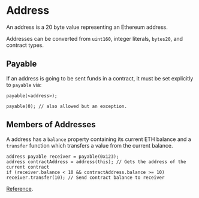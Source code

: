 # Address

An address is a 20 byte value representing an Ethereum address.

Addresses can be converted from `uint160`, integer literals, `bytes20`, and contract types. 
## Payable
If an address is going to be sent funds in a contract, it must be set explicitly to `payable` via:
```solidity
payable(<address>);

payable(0); // also allowed but an exception.
```

## Members of Addresses
A address has a `balance` property containing its current ETH balance and a `transfer` function which transfers a value from the current balance.
```solidity
address payable receiver = payable(0x123);
address contractAddress = address(this); // Gets the address of the current contract
if (receiver.balance < 10 && contractAddress.balance >= 10) receiver.transfer(10); // Send contract balance to receiver
```

[Reference](https://docs.soliditylang.org/en/v0.8.17/types.html?highlight=adress%20payable#address).
